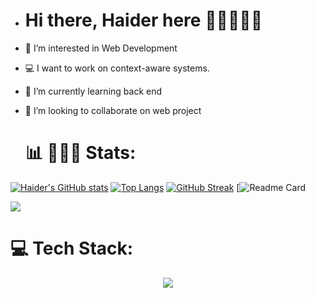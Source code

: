 - # Hi there, Haider here 👋🏼👨🏻‍💻
- 👀 I’m interested in Web Development
- 💻 I want to work on context-aware systems.
- 🌱 I’m currently learning back end
- 💞️ I’m looking to collaborate on web project



  # 📊 👨🏻‍💻  Stats:
[![Haider's GitHub stats](https://github-readme-stats.vercel.app/api?username=Haider786x&theme=dark&show_icons=true)](https://github.com/Haider786x/github-readme-stats)
 [![Top Langs](https://github-readme-stats.vercel.app/api/top-langs/?username=Haider786x&layout=donut)](https://github.com/Haider786x/github-readme-stats)
[![GitHub Streak](https://streak-stats.demolab.com?user=Haider786x&theme=dark&short_numbers=true)](https://git.io/streak-stats)
[![Readme Card](https://stats.justsong.cn/api/leetcode/?username=Lordxgrim)


![](https://github-contributor-stats.vercel.app/api?username=Haider786x&limit=5&theme=merko&combine_all_yearly_contributions=true)


# 💻 Tech Stack:
<p align="center">
  <a href="https://skillicons.dev">
    <img src="https://skillicons.dev/icons?i=git,cpp,c,css,github,html,js,react,nodejs,express,mongodb,mysql,java" />
  </a>
</p>
<!---
Haider786x/Haider786x is a ✨ special ✨ repository because its `README.md` (this file) appears on your GitHub profile.
You can click the Preview link to take a look at your changes.
--->
